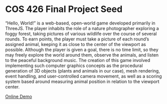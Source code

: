 # COS 426 Final Project Seed

“Hello, World!” is a web-based, open-world game developed primarily in ThreeJS. The player inhabits the role of a nature photographer exploring a foggy forest, taking pictures of various wildlife over the course of several rounds. To earn points, the player must take a picture of each round’s assigned animal, keeping it as close to the center of the viewport as possible. Although the player is given a goal, there is no time limit, so they may freely explore the world around them, observe the animals, and listen to the peaceful background music. The creation of this game involved implementing such computer graphics concepts as the procedural generation of 3D objects (plants and animals in our case), mesh rendering, event handling, and user-controlled camera movement, as well as a scoring system based around measuring animal position in relation to the viewport center.

[Online Demo](https://abhinaya-r.github.io/hello-world)
